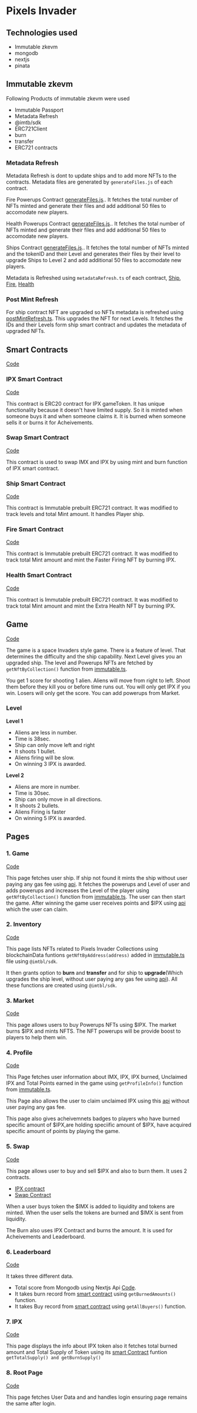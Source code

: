 # Pixels Invader

## Technologies used
- Immutable zkevm
- mongodb
- nextjs
- pinata

## Immutable zkevm
Following Products of immutable zkevm were used

- Immutable Passport
- Metadata Refresh 
- @imtb/sdk
- ERC721Client
- burn
- transfer
- ERC721 contracts

### Metadata Refresh 
Metadata Refresh is dont to update ships and to add more NFTs to the contracts. Metadata files are generated by ```generateFiles.js``` of each contract.

Fire Powerups Contract [generateFiles.js](https://github.com/Mahmadabid/invader-with-imx/tree/master/src/nftData/fire/generateFile.js).. It fetches the total number of NFTs minted and generate their files and add additional 50 files to accomodate new players.

Health Powerups Contract [generateFiles.js](https://github.com/Mahmadabid/invader-with-imx/tree/master/src/nftData/health/generateFile.js).. It fetches the total number of NFTs minted and generate their files and add additional 50 files to accomodate new players.

Ships Contract [generateFiles.js](https://github.com/Mahmadabid/invader-with-imx/tree/master/src/nftData/ship/generateFile.js).. It fetches the total number of NFTs minted and the tokenID and their Level and generates their files by their level to upgrade Ships to Level 2 and add additional 50 files to accomodate new players.

Metadata is Refreshed using ```metadataRefresh.ts``` of each contract, [Ship](https://github.com/Mahmadabid/invader-with-imx/tree/master/src/nftData/ship/metadataRefresh.ts), [Fire](https://github.com/Mahmadabid/invader-with-imx/tree/master/src/nftData/firing/metadataRefresh.ts), [Health](https://github.com/Mahmadabid/invader-with-imx/tree/master/src/nftData/health/metadataRefresh.ts)

### Post Mint Refresh
For ship contract NFT are upgraded so NFTs metadata is refreshed using [postMintRefresh.ts](https://github.com/Mahmadabid/invader-with-imx/tree/master/src/nftData/ship/postMintRefresh.ts). This upgrades the NFT for next Levels. It fetches the IDs and their Levels form ship smart contract and updates the metadata of upgraded NFTs.

## Smart Contracts
[Code](https://github.com/Mahmadabid/invader-with-imx/tree/master/smartContracts)

### IPX Smart Contract 
[Code](https://github.com/Mahmadabid/invader-with-imx/tree/master/smartContracts/contracts/GameToken.sol)

This contract is ERC20 contract for IPX gameToken. It has unique functionality because it doesn't have limited supply. So it is minted when someone buys it and when someone claims it. It is burned when someone sells it or burns it for Acheivements.

### Swap Smart Contract 
[Code](https://github.com/Mahmadabid/invader-with-imx/tree/master/smartContracts/contracts/Swap.sol)

This contract is used to swap IMX and IPX by using mint and burn function of IPX smart contract.

### Ship Smart Contract
[Code](https://github.com/Mahmadabid/invader-with-imx/tree/master/smartContracts/contracts/ShipsMint.sol)

This contract is Immutable prebuilt ERC721 contract. It was modified to track levels and total Mint amount. It handles Player ship.

### Fire Smart Contract
[Code](https://github.com/Mahmadabid/invader-with-imx/tree/master/smartContracts/contracts/PowerupsMint.sol)

This contract is Immutable prebuilt ERC721 contract. It was modified to track total Mint amount and mint the Faster Firing NFT by burning IPX.

### Health Smart Contract
[Code](https://github.com/Mahmadabid/invader-with-imx/tree/master/smartContracts/contracts/PowerupsMint.sol)

This contract is Immutable prebuilt ERC721 contract. It was modified to track total Mint amount and mint the Extra Health NFT by burning IPX.

## Game
[Code](https://github.com/Mahmadabid/invader-with-imx/tree/master/src/components/game)

The game is a space Invaders style game. There is a feature of level. That determines the difficulty and the ship capability. Next Level gives you an upgraded ship. The level and Powerups NFTs are fetched by ```getNftByCollection()``` function from [immutable.ts](https://github.com/Mahmadabid/invader-with-imx/tree/master/src/utils/immutable.ts).

You get 1 score for shooting 1 alien. Aliens will move from right to left. Shoot them before they kill you or before time runs out. You will only get IPX if you win. Losers will only get the score. You can add powerups from Market.

### Level
**Level 1** 
- Aliens are less in number. 
- Time is 38sec. 
- Ship can only move left and right 
- It shoots 1 bullet. 
- Aliens firing will be slow.
- On winning 3 IPX is awarded.

**Level 2** 
- Aliens are more in number. 
- Time is 30sec. 
- Ship can only move in all directions. 
- It shoots 2 bullets.
- Aliens Firing is faster
- On winning 5 IPX is awarded.

## Pages

### 1. Game
[Code](https://github.com/Mahmadabid/invader-with-imx/tree/master/src/pages/index.tsx)

This page fetches user ship. If ship not found it mints the ship without user paying any gas fee using [api](https://github.com/Mahmadabid/invader-with-imx/tree/master/src/pages/api/mintNFT.ts). It fetches the powerups and Level of user and adds powerups and increases the Level of the player using ```getNftByCollection()``` function from [immutable.ts](https://github.com/Mahmadabid/invader-with-imx/tree/master/src/utils/immutable.ts). The user can then start the game. After winning the game user receives points and $IPX using [api](https://github.com/Mahmadabid/invader-with-imx/tree/master/src/pages/api/data.ts) which the user can claim.

### 2. Inventory
[Code](https://github.com/Mahmadabid/invader-with-imx/tree/master/src/pages/inventory.tsx)

This page lists NFTs related to Pixels Invader Collections using blockchainData funtions ```getNftByAddress(address)``` added in [immutable.ts](https://github.com/Mahmadabid/invader-with-imx/tree/master/src/utils/immutable.ts) file using ```@imtbl/sdk```.

It then grants option to **burn** and **transfer** and for ship to **upgrade**(Which upgrades the ship level, without user paying any gas fee using [api](https://github.com/Mahmadabid/invader-with-imx/tree/master/src/pages/api/upgrade.ts)). All these functions are created using ```@imtbl/sdk```.

### 3. Market
[Code](https://github.com/Mahmadabid/invader-with-imx/tree/master/src/pages/market.tsx)

This page allows users to buy Powerups NFTs using $IPX. The market burns $IPX and mints NFTS. The NFT powerups will be provide boost to players to help them win.

### 4. Profile
[Code](https://github.com/Mahmadabid/invader-with-imx/tree/master/src/pages/profile.tsx)

This Page fetches user information about IMX, IPX, IPX burned, Unclaimed IPX and Total Points earned in the game using ```getProfileInfo()``` function from [immutable.ts](https://github.com/Mahmadabid/invader-with-imx/tree/master/src/utils/immutable.ts).

This Page also allows the user to claim unclaimed IPX using this [api](https://github.com/Mahmadabid/invader-with-imx/tree/master/src/pages/api/web3.ts) without user paying any gas fee.

This page also gives acheivemnets badges to players who have burned specific amount of $IPX,are holding speciific amount of $IPX, have acquired specific amount of points by playing the game.

### 5. Swap
[Code](https://github.com/Mahmadabid/invader-with-imx/tree/master/src/pages/swap.tsx)

This page allows user to buy and sell $IPX and also to burn them. It uses 2 contracts.
- [IPX contract](https://github.com/Mahmadabid/invader-with-imx/tree/master/smartContracts/contracts/GameToken.sol)
- [Swap Contract](https://github.com/Mahmadabid/invader-with-imx/tree/master/smartContracts/contracts/Swap.sol)

When a user buys token the $IMX is added to liquidity and tokens are minted. When the user sells the tokens are burned and $IMX is sent from liquidity.

The Burn also uses IPX Contract and burns the amount. It is used for Acheivements and Leaderboard.

### 6. Leaderboard
[Code](https://github.com/Mahmadabid/invader-with-imx/tree/master/src/pages/leaderboard.tsx)

It takes three different data. 
- Total score from Mongodb using Nextjs Api [Code](https://github.com/Mahmadabid/invader-with-imx/tree/master/src/pages/api/fetchall.ts).
- It takes burn record from [smart contract](https://github.com/Mahmadabid/invader-with-imx/tree/master/smartContracts/contracts/GameToken.sol) using ```getBurnedAmounts()``` function.
- It takes Buy record from [smart contract](https://github.com/Mahmadabid/invader-with-imx/tree/master/smartContracts/contracts/Swap.sol) using ```getAllBuyers()``` function.

### 7. IPX
[Code](https://github.com/Mahmadabid/invader-with-imx/tree/master/src/pages/ipx.tsx)

This page displays the info about IPX token also it fetches total burned amount and Total Supply of Token using its [smart Contract](https://github.com/Mahmadabid/invader-with-imx/tree/master/smartContracts/contracts/GameToken.sol) funtion ```getTotalSupply() and getBurnSupply()```

### 8. Root Page 
[Code](https://github.com/Mahmadabid/invader-with-imx/tree/master/src/pages/_app.tsx)

This page fetches User Data and and handles login ensuring page remains the same after login.

